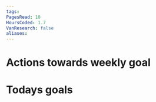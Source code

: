 ```yaml
---
tags:
PagesRead: 10
HoursCoded: 1.7
VanResearch: false
aliases:
---
```

# Actions towards weekly goal
# Todays goals